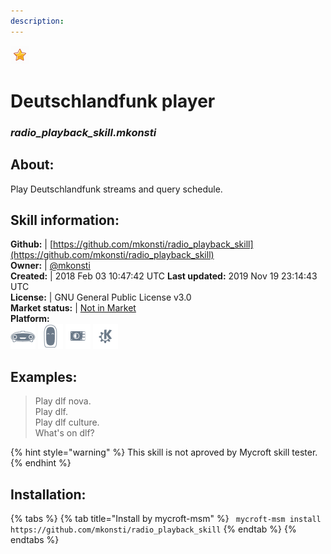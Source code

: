 ```yaml
---  
description:   
---  
```

![](../.gitbook/assets/star.png)  
# Deutschlandfunk player  
### _radio_playback_skill.mkonsti_  
## About:  
Play Deutschlandfunk streams and query schedule.

## Skill information:  
**Github:** | [https://github.com/mkonsti/radio_playback_skill](https://github.com/mkonsti/radio_playback_skill)  
**Owner:** | [@mkonsti](https://github.com/mkonsti)  
**Created:** | 2018 Feb 03 10:47:42 UTC  **Last updated:** 2019 Nov 19 23:14:43 UTC  
**License:** | GNU General Public License v3.0  
**Market status:** | [Not in Market](https://market.mycroft.ai/skill/)  
**Platform:**  
 ![](../.gitbook/assets/mark-1-icon.png)  ![](../.gitbook/assets/mark-2-icon.png)  ![](../.gitbook/assets/picroft-icon.png)  ![](../.gitbook/assets/kde.png)   
## Examples:  
> Play dlf nova.  
> Play dlf.  
> Play dlf culture.  
> What's on dlf?  
  
{% hint style="warning" %}
This skill is not aproved by Mycroft skill tester.
{% endhint %}
    
## Installation:  
{% tabs %}
{% tab title="Install by mycroft-msm" %}
``` mycroft-msm install https://github.com/mkonsti/radio_playback_skill```
{% endtab %}
  {% endtabs %}
  